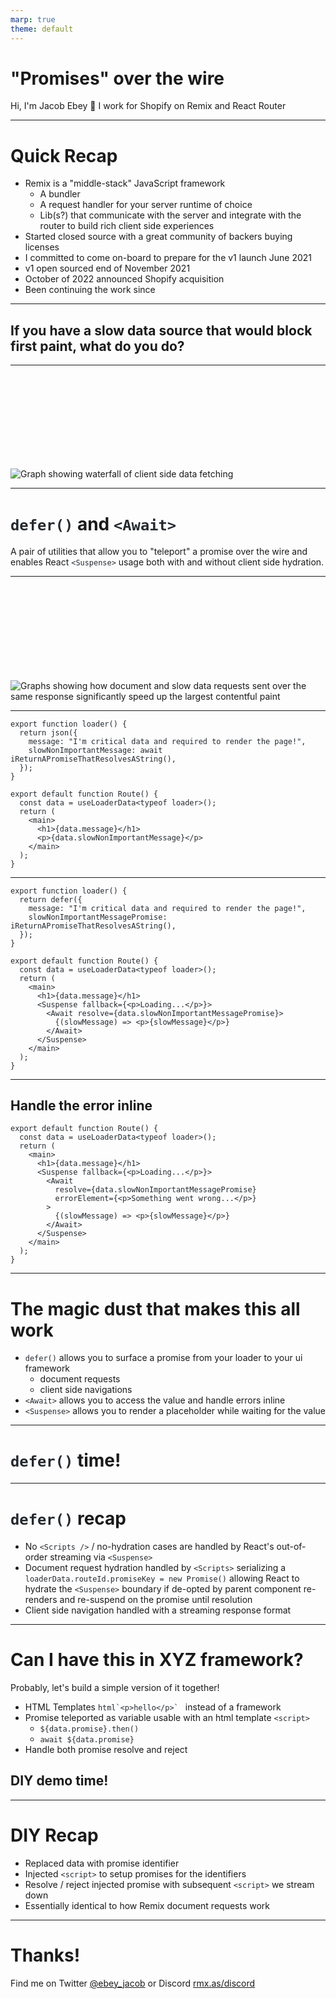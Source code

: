 ```yaml
---
marp: true
theme: default
---
```


<style>
  code {
    color: rgb(36, 41, 47);
  }
</style>

# "Promises" over the wire

Hi, I'm Jacob Ebey 👋 I work for Shopify on Remix and React Router

---

# Quick Recap

- Remix is a "middle-stack" JavaScript framework
  - A bundler
  - A request handler for your server runtime of choice
  - Lib(s?) that communicate with the server and integrate with the router to build rich client side experiences
- Started closed source with a great community of backers buying licenses
- I committed to come on-board to prepare for the v1 launch June 2021
- v1 open sourced end of November 2021
- October of 2022 announced Shopify acquisition
- Been continuing the work since

---

## If you have a slow data source that would block first paint, what do you do?

---

<style scoped>
  img {
    margin-top: 30%
  }
</style>

![Graph showing waterfall of client side data fetching](./images/client-fetching.svg)

---

# `defer()` and `<Await>`

A pair of utilities that allow you to "teleport" a promise over the wire and enables React `<Suspense>` usage both with and without client side hydration.

---

![Graphs showing how document and slow data requests sent over the same response significantly speed up the largest contentful paint](./images/waterfall.svg)

---

```tsx
export function loader() {
  return json({
    message: "I'm critical data and required to render the page!",
    slowNonImportantMessage: await iReturnAPromiseThatResolvesAString(),
  });
}

export default function Route() {
  const data = useLoaderData<typeof loader>();
  return (
    <main>
      <h1>{data.message}</h1>
      <p>{data.slowNonImportantMessage}</p>
    </main>
  );
}
```

---

```tsx
export function loader() {
  return defer({
    message: "I'm critical data and required to render the page!",
    slowNonImportantMessagePromise: iReturnAPromiseThatResolvesAString(),
  });
}

export default function Route() {
  const data = useLoaderData<typeof loader>();
  return (
    <main>
      <h1>{data.message}</h1>
      <Suspense fallback={<p>Loading...</p>}>
        <Await resolve={data.slowNonImportantMessagePromise}>
          {(slowMessage) => <p>{slowMessage}</p>}
        </Await>
      </Suspense>
    </main>
  );
}
```

---

## Handle the error inline

```tsx
export default function Route() {
  const data = useLoaderData<typeof loader>();
  return (
    <main>
      <h1>{data.message}</h1>
      <Suspense fallback={<p>Loading...</p>}>
        <Await
          resolve={data.slowNonImportantMessagePromise}
          errorElement={<p>Something went wrong...</p>}
        >
          {(slowMessage) => <p>{slowMessage}</p>}
        </Await>
      </Suspense>
    </main>
  );
}
```

---

# The magic dust that makes this all work

- `defer()` allows you to surface a promise from your loader to your ui framework
  - document requests
  - client side navigations
- `<Await>` allows you to access the value and handle errors inline
- `<Suspense>` allows you to render a placeholder while waiting for the value

---

# `defer()` time!

---

# `defer()` recap

- No `<Scripts />` / no-hydration cases are handled by React's out-of-order streaming via `<Suspense>`
- Document request hydration handled by `<Scripts>` serializing a `loaderData.routeId.promiseKey = new Promise()` allowing React to hydrate the `<Suspense>` boundary if de-opted by parent component re-renders and re-suspend on the promise until resolution
- Client side navigation handled with a streaming response format

---

# Can I have this in XYZ framework?

Probably, let's build a simple version of it together!

- HTML Templates ``html`<p>hello</p>` `` instead of a framework
- Promise teleported as variable usable with an html template `<script>`
  - `${data.promise}.then()` 
  - `await ${data.promise}`
- Handle both promise resolve and reject

## DIY demo time!

---

# DIY Recap

- Replaced data with promise identifier
- Injected `<script>` to setup promises for the identifiers
- Resolve / reject injected promise with subsequent `<script>` we stream down
- Essentially identical to how Remix document requests work

---

# Thanks!

Find me on Twitter [@ebey_jacob](https://twitter.com/ebey_jacob) or Discord [rmx.as/discord](https://rmx.as/discord)

